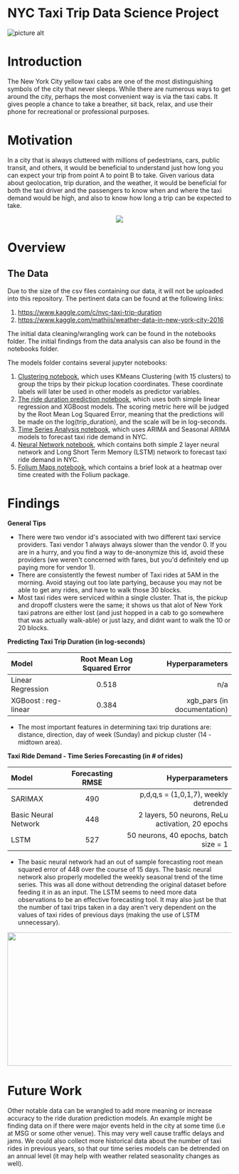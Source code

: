 # NYC Taxi Trip Data Science Project

![picture alt](http://i.huffpost.com/gen/3118218/images/o-NEW-YORK-TAXI-facebook.jpg)


# Introduction
The New York City yellow taxi cabs are one of the most distinguishing symbols of the city that never sleeps. While there are numerous ways to get around the city, perhaps the most convenient way is via the taxi cabs. It gives people a chance to take a breather, sit back, relax, and use their phone for recreational or professional purposes. 

# Motivation
In a city that is always cluttered with millions of pedestrians, cars, public transit, and others, it would be beneficial to understand just how long you can expect your trip from point A to point B to take. Given various data about geolocation, trip duration, and the weather, it would be beneficial for both the taxi driver and the passengers to know when and where the taxi demand would be high, and also to know how long a trip can be expected to take. 

<p align="center">
  <img src="https://user-images.githubusercontent.com/49466466/61260433-2ac73f00-a7b9-11e9-88ed-e61a9c3bcd22.JPG" >
</p>



# Overview

## The Data

Due to the size of the csv files containing our data, it will not be uploaded into this repository. The pertinent data can be found at the following links:

1. https://www.kaggle.com/c/nyc-taxi-trip-duration
2. https://www.kaggle.com/mathijs/weather-data-in-new-york-city-2016

The initial data cleaning/wrangling work can be found in the notebooks folder. The initial findings from the data analysis can also be found in the notebooks folder. 

The models folder contains several jupyter notebooks: 

1. [Clustering notebook](https://github.com/justin-hj-kim/NYCtaxi_data_science/blob/master/notebooks/Clustering.ipynb), which uses KMeans Clustering (with 15 clusters) to group the trips by their pickup location coordinates. These coordinate labels will later be used in other models as predictor variables. 
2. [The ride duration prediction notebook](https://github.com/justin-hj-kim/NYCtaxi_data_science/blob/master/models/Predict_Ride_Duration.ipynb), which uses both simple linear regression and XGBoost models. The scoring metric here will be judged by the Root Mean Log Squared Error, meaning that the predictions will be made on the log(trip_duration), and the scale will be in log-seconds.
3. [Time Series Analysis notebook](https://github.com/justin-hj-kim/NYCtaxi_data_science/blob/master/models/deseasonalized_time_series.ipynb), which uses ARIMA and Seasonal ARIMA models to forecast taxi ride demand in NYC. 
4. [Neural Network notebook](https://github.com/justin-hj-kim/NYCtaxi_data_science/blob/master/models/Nueral_Network_time_series.ipynb), which contains both simple 2 layer neural network and Long Short Term Memory (LSTM) network to forecast taxi ride demand in NYC.
5. [Folium Maps notebook](https://github.com/justin-hj-kim/NYCtaxi_data_science/blob/master/notebooks/folium_trials.ipynb), which contains a brief look at a heatmap over time created with the Folium package. 

# Findings

**General Tips**

- There were two vendor id's associated with two different taxi service providers. Taxi vendor 1 always always slower than the vendor 0. If you are in a hurry, and you find a way to de-anonymize this id, avoid these providers (we weren't concerned with fares, but you'd definitely end up paying more for vendor 1). 
- There are consistently the fewest number of Taxi rides at 5AM in the morning. Avoid staying out too late partying, because you may not be able to get any rides, and have to walk those 30 blocks. 
- Most taxi rides were serviced within a single cluster. That is, the pickup and dropoff clusters were the same; it shows us that alot of New York taxi patrons are either lost (and just hopped in a cab to go somewhere that was actually walk-able) or just lazy, and didnt want to walk the 10 or 20 blocks. 

**Predicting Taxi Trip Duration (in log-seconds)**

| Model | Root Mean Log Squared Error | Hyperparameters |
| :---         |     :---:      |          ---: |
| Linear Regression  | 0.518     | n/a    |
| XGBoost : reg-linear     | 0.384       | xgb_pars (in documentation)     |

- The most important features in determining taxi trip durations are: distance, direction, day of week (Sunday) and pickup cluster (14 -midtown area).

**Taxi Ride Demand - Time Series Forecasting (in # of rides)**

| Model | Forecasting RMSE | Hyperparameters |
| :---         |     :---:      |          ---: |
| SARIMAX   |  490    | p,d,q,s = (1,0,1,7), weekly detrended    |
| Basic Neural Network     | 448       | 2 layers, 50 neurons, ReLu activation, 20 epochs    |
| LSTM    | 527       |  50 neurons, 40 epochs, batch size = 1  |

- The basic neural network had an out of sample forecasting root mean squared error of 448 over the course of 15 days. The basic neural network also properly modelled the weekly seasonal trend of the time series. This was all done without detrending the original dataset before feeding it in as an input. The LSTM seems to need more data observations to be an effective forecasting tool. It may also just be that the number of taxi trips taken in a day aren't very dependent on the values of taxi rides of previous days (making the use of LSTM unnecessary).

<p align="center">
  <img src="https://user-images.githubusercontent.com/49466466/61259711-5694f580-a7b6-11e9-83ad-0da60ae5ece9.png" width="600" height="300">
</p>

# Future Work
Other notable data can be wrangled to add more meaning or increase accuracy to the ride duration prediction models. An example might be finding data on if there were major events held in the city at some time (i.e at MSG or some other venue). This may very well cause traffic delays and jams. We could also collect more historical data about the number of taxi rides in previous years, so that our time series models can be detrended on an annual level (it may help with weather related seasonality changes as well). 

